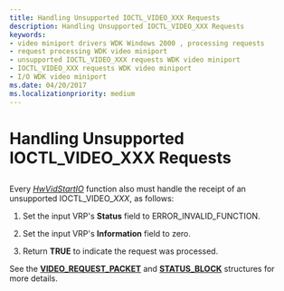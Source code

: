 ```yaml
---
title: Handling Unsupported IOCTL_VIDEO_XXX Requests
description: Handling Unsupported IOCTL_VIDEO_XXX Requests
keywords:
- video miniport drivers WDK Windows 2000 , processing requests
- request processing WDK video miniport
- unsupported IOCTL_VIDEO_XXX requests WDK video miniport
- IOCTL_VIDEO_XXX requests WDK video miniport
- I/O WDK video miniport
ms.date: 04/20/2017
ms.localizationpriority: medium
---
```


# Handling Unsupported IOCTL\_VIDEO\_XXX Requests


## <span id="ddk_handling_unsupported_ioctl_video_xxx_requests_gg"></span><span id="DDK_HANDLING_UNSUPPORTED_IOCTL_VIDEO_XXX_REQUESTS_GG"></span>


Every [*HwVidStartIO*](/windows-hardware/drivers/ddi/video/nc-video-pvideo_hw_start_io) function also must handle the receipt of an unsupported IOCTL\_VIDEO\_*XXX*, as follows:

1.  Set the input VRP's **Status** field to ERROR\_INVALID\_FUNCTION.

2.  Set the input VRP's **Information** field to zero.

3.  Return **TRUE** to indicate the request was processed.

See the [**VIDEO\_REQUEST\_PACKET**](/windows-hardware/drivers/ddi/video/ns-video-_video_request_packet) and [**STATUS\_BLOCK**](/windows-hardware/drivers/ddi/video/ns-video-_status_block) structures for more details.

 

